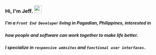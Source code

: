 ### Hi, I'm Jeff. <img src="https://camo.githubusercontent.com/e8e7b06ecf583bc040eb60e44eb5b8e0ecc5421320a92929ce21522dbc34c891/68747470733a2f2f6d656469612e67697068792e636f6d2f6d656469612f6876524a434c467a6361737252346961377a2f67697068792e676966" data-canonical-src="https://media.giphy.com/media/hvRJCLFzcasrR4ia7z/giphy.gif" style="width: 25px; display: inline-block;" data-target="animated-image.originalImage">

##### I’m a ``Front End Developer`` living in Pagadian, Philippines, interested in 
##### how people and software can work together to make life better.
##### I specialize in ``responsive websites`` and ``functional user interfaces.``
